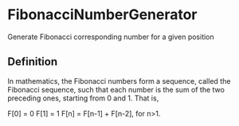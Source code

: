 # FibonacciNumberGenerator
Generate Fibonacci corresponding number for a given position

## Definition

In mathematics, the Fibonacci numbers form a sequence, called the Fibonacci sequence, such that each number is the sum of the two preceding ones, starting from 0 and 1. That is,

F[0] = 0
F[1] = 1
F[n] = F[n-1] + F[n-2], for n>1.
